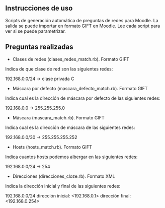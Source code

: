Instrucciones de uso
--------------------
Scripts de generación automática de preguntas de redes para Moodle.
La salida se puede importar en formato GIFT en Moodle.
Lee cada script para ver si se puede parametrizar.

Preguntas realizadas
--------------------
* Clases de redes (clases_redes_match.rb). Formato GIFT

Indica de que clase de red son las siguientes redes:

192.168.0.0/24 -> clase privada C

* Máscara por defecto (mascara_defecto_match.rb). Formato GIFT

Indica cual es la dirección de máscara por defecto de las siguientes redes:

192.168.0.0 -> 255.255.255.0

* Máscara (mascara_match.rb). Formato GIFT

Indica cual es la dirección de máscara de las siguientes redes:

192.168.0.0/30 -> 255.255.255.252

* Hosts (hosts_match.rb). Formato GIFT

Indica cuantos hosts podemos albergar en las siguientes redes:

192.168.0.0/24 -> 254

* Direcciones (direcciones_cloze.rb). Formato XML

Indica la dirección inicial y final de las siguientes redes:

192.168.0.0/24 dirección inicial: <192.168.0.1>  dirección final: <192.168.0.254>

